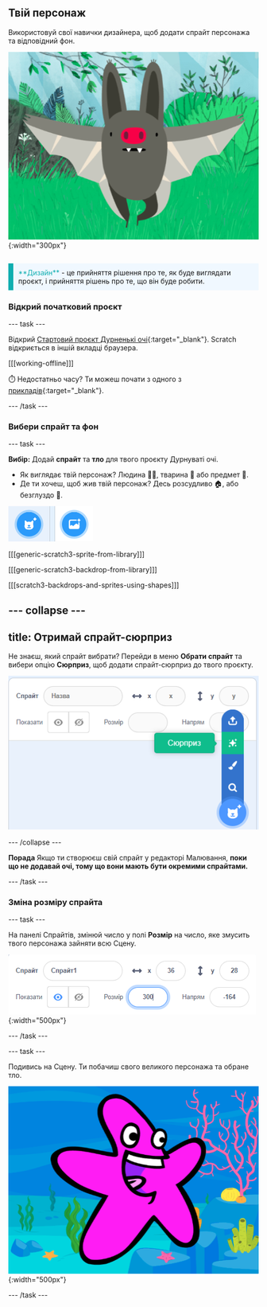 ## Твій персонаж

<div style="display: flex; flex-wrap: wrap">
<div style="flex-basis: 200px; flex-grow: 1; margin-right: 15px;">
Використовуй свої навички дизайнера, щоб додати спрайт персонажа та відповідний фон. 
</div>
<div>

![Великий персонаж.](images/character.png){:width="300px"}    

</div>
</div>

<p style="border-left: solid; border-width:10px; border-color: #0faeb0; background-color: aliceblue; padding: 10px;">
<span style="color: #0faeb0">**Дизайн**</span> - це прийняття рішення про те, як буде виглядати проєкт, і прийняття рішень про те, що він буде робити. 
</p>

### Відкрий початковий проєкт

--- task ---

Відкрий [Стартовий проєкт Дурненькі очі](https://scratch.mit.edu/projects/582221984/editor){:target="_blank"}. Scratch відкриється в іншій вкладці браузера.

[[[working-offline]]]

⏱️ Недостатньо часу? Ти можеш почати з одного з [прикладів](https://scratch.mit.edu/studios/29029028){:target="_blank"}.

--- /task ---

### Вибери спрайт та фон

--- task ---

**Вибір:** Додай **спрайт** та **тло** для твого проєкту Дурнуваті очі.

+ Як виглядає твій персонаж? Людина 🧜🏽, тварина 🐶 або предмет 🧸.
+ Де ти хочеш, щоб жив твій персонаж? Десь розсудливо 🏠, або безглуздо 🎪.

![Іконка додавання спрайта та іконка додавання тла знаходяться поруч.](images/sprite-and-backdrop.png)

[[[generic-scratch3-sprite-from-library]]]

[[[generic-scratch3-backdrop-from-library]]]

[[[scratch3-backdrops-and-sprites-using-shapes]]]

--- collapse ---
---
title: Отримай спрайт-сюрприз
---

Не знаєш, який спрайт вибрати? Перейди в меню **Обрати спрайт** та вибери опцію **Сюрприз**, щоб додати спрайт-сюрприз до твого проєкту.

![Опція 'Сюрприз' в меню 'Обрати спрайт'.](images/surprise-sprite.png)

--- /collapse ---

**Порада** Якщо ти створюєш свій спрайт у редакторі Малювання, **поки що не додавай очі, тому що вони мають бути окремими спрайтами.**

--- /task ---

### Зміна розміру спрайта

--- task ---

На панелі Спрайтів, змінюй число у полі **Розмір** на число, яке змусить твого персонажа зайняти всю Сцену.

![](images/size-property.png){:width="500px"}

--- /task ---

--- task ---

Подивись на Сцену. Ти побачиш свого великого персонажа та обране тло.

![](images/large-sprite-stage.png){:width="500px"}

--- /task ---
